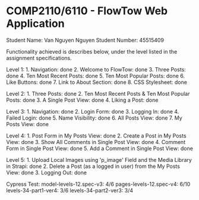 # COMP2110/6110 - FlowTow Web Application

Student Name: Van Nguyen Nguyen
Student Number: 45515409

Functionality achieved is describes below, under the level listed in the assignment specifications.


Level 1:
    1. Navigation: done
    2. Welcome to FlowTow: done
    3. Three Posts: done 
    4. Ten Most Recent Posts: done
    5. Ten Most Popular Posts: done
    6. Like Buttons: done
    7. Link to About Section: done 
    8. CSS Stylesheet: done

Level 2:
    1. Three Posts: done
    2. Ten Most Recent Posts & Ten Most Popular Posts: done
    3. A Single Post View: done
    4. Liking a Post: done

Level 3:
    1. Navigation: done
    2. Login Form: done
    3. Logging In: done
    4. Failed Login: done
    5. Name Visibility: done
    6. All Posts View: done
    7. My Posts View: done

Level 4:
    1. Post Form in My Posts View: done
    2. Create a Post in My Posts View: done
    3. Show All Comments in Single Post View: done
    4. Comment Form in Single Post View: done
    5. Add a Comment in Single Post View: done

Level 5:
    1. Upload Local Images using 'p_image' Field and the Media Library in Strapi: done
    2. Delete a Post (as a logged in user) from the My Posts View: done
    3. Logging Out: done

Cypress Test:
    model-levels-12.spec-v3: 4/6
    pages-levels-12.spec-v4: 6/10
    levels-34-part1-ver4: 3/6
    levels-34-part2-ver3: 3/4 